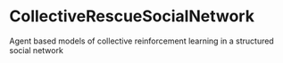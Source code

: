 # CollectiveRescueSocialNetwork
Agent based models of collective reinforcement learning in a structured social network
